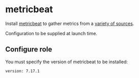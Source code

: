 # metricbeat

Install [metricbeat](https://www.elastic.co/beats/metricbeat) to gather metrics from a [variety of sources](https://www.elastic.co/guide/en/beats/metricbeat/current/metricbeat-modules.html).

Configuration to be supplied at launch time.

## Configure role

You must specify the version of metricbeat to be installed:

    version: 7.17.1
